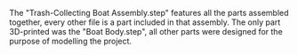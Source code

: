 The "Trash-Collecting Boat Assembly.step" features all the parts assembled together, every other file is a part included in that assembly.
The only part 3D-printed was the "Boat Body.step", all other parts were designed for the purpose of modelling the project. 
